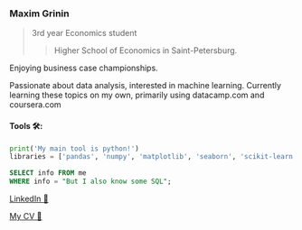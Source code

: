 ###  Maxim Grinin

> 3rd year Economics student
>> Higher School of Economics in Saint-Petersburg.

Enjoying business case championships. 

Passionate about data analysis, interested in machine learning. Currently learning these topics on my own, primarily using datacamp.com and coursera.com

#### Tools 🛠️:

```python
print('My main tool is python!')
libraries = ['pandas', 'numpy', 'matplotlib', 'seaborn', 'scikit-learn']
```
```sql
SELECT info FROM me
WHERE info = "But I also know some SQL";
```

[LinkedIn 💼](https://www.linkedin.com/in/mkgrinin/)

[My CV 📃](https://www.dropbox.com/s/e3ci9s6xp4t8qsl/CV_Grinin_En.pdf?dl=0)
